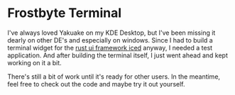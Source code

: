 # Frostbyte Terminal

I've always loved Yakuake on my KDE Desktop,
but I've been missing it dearly on other DE's and especially on windows.
Since I had to build a terminal widget for the [rust ui framework iced](https://iced.rs/) anyway,
I needed a test application. And after building the terminal itself,
I just went ahead and kept working on it a bit.

There's still a bit of work until it's ready for other users.
In the meantime, feel free to check out the code and maybe try it out yourself.
